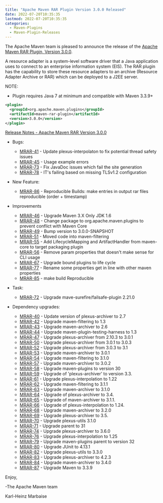 ```yaml
---
title: "Apache Maven RAR Plugin Version 3.0.0 Released"
date: 2022-07-20T10:35:35
lastmod: 2022-07-20T10:35:35
categories:
  - Maven-Plugins
  - Maven-Plugin-Releases
---
```

The Apache Maven team is pleased to announce the release of the 
[Apache Maven RAR Plugin, Version 3.0.0](http://maven.apache.org/plugins/maven-rar-plugin).

A resource adapter is a system-level software driver that a Java application
uses to connect to an enterprise information system (EIS). The RAR plugin has
the capability to store these resource adapters to an archive (Resource Adapter
Archive or RAR) which can be deployed to a J2EE server.

NOTE:
  * Plugin requires Java 7 at minimum and compatible with Maven 3.3.9+
   
```xml
<plugin>
  <groupId>org.apache.maven.plugins</groupId>
  <artifactId>maven-rar-plugin</artifactId>
  <version>3.0.0</version>
</plugin>
```

[Release Notes - Apache Maven RAR Version 3.0.0](https://issues.apache.org/jira/secure/ReleaseNote.jspa?projectId=12317823&version=12334163)


* Bugs:
 
  * [MRAR-41](https://issues.apache.org/jira/browse/MRAR-41) - Update plexus-interpolaton to fix potential thread safety issues
  * [MRAR-45](https://issues.apache.org/jira/browse/MRAR-45) - Usage example errors
  * [MRAR-73](https://issues.apache.org/jira/browse/MRAR-73) - Fix JavaDoc issues which fail the site generation
  * [MRAR-78](https://issues.apache.org/jira/browse/MRAR-78) - IT's failing based on missing TLSv1.2 configuration

* New Feature:
 
  * [MRAR-86](https://issues.apache.org/jira/browse/MRAR-86) -  Reproducible Builds: make entries in output rar files reproducible (order + timestamp)

* Improvements
   
  * [MRAR-46](https://issues.apache.org/jira/browse/MRAR-46) - Upgrade Maven 3.X Only JDK 1.6
  * [MRAR-48](https://issues.apache.org/jira/browse/MRAR-48) - Change package to org.apache.maven.plugins to prevent conflict with Maven Core
  * [MRAR-49](https://issues.apache.org/jira/browse/MRAR-49) - Bump version to 3.0.0-SNAPSHOT
  * [MRAR-51](https://issues.apache.org/jira/browse/MRAR-51) - Moved code into maven-filtering
  * [MRAR-55](https://issues.apache.org/jira/browse/MRAR-55) - Add LifecycleMapping and ArtifactHandler from maven-core to target packaging plugin
  * [MRAR-56](https://issues.apache.org/jira/browse/MRAR-56) - Remove param properties that doesn't make sense for CLI usage
  * [MRAR-67](https://issues.apache.org/jira/browse/MRAR-67) - Upgrade bound plugins to life cycle
  * [MRAR-77](https://issues.apache.org/jira/browse/MRAR-77) - Rename some properties get in line with other maven properties
  * [MRAR-85](https://issues.apache.org/jira/browse/MRAR-85) - make build Reproducible
   
* Task:
 
  * [MRAR-72](https://issues.apache.org/jira/browse/MRAR-72) - Upgrade mave-surefire/failsafe-plugin 2.21.0

* Dependency upgrades:

  * [MRAR-40](https://issues.apache.org/jira/browse/MRAR-40) - Update version of plexus-archiver to 2.7
  * [MRAR-42](https://issues.apache.org/jira/browse/MRAR-42) - Upgrade maven-filtering to 1.3
  * [MRAR-43](https://issues.apache.org/jira/browse/MRAR-43) - Upgrade maven-archiver to 2.6
  * [MRAR-44](https://issues.apache.org/jira/browse/MRAR-44) - Upgrade maven-plugin-testing-harness to 1.3
  * [MRAR-47](https://issues.apache.org/jira/browse/MRAR-47) - Upgrade plexus-archiver from 2.10.3 to 3.0.1
  * [MRAR-50](https://issues.apache.org/jira/browse/MRAR-50) - Upgrade plexus-archiver from 3.0.1 to 3.0.3
  * [MRAR-52](https://issues.apache.org/jira/browse/MRAR-52) - Upgrade plexus-archiver from 3.0.3 to 3.1
  * [MRAR-53](https://issues.apache.org/jira/browse/MRAR-53) - Upgrade maven-archiver to 3.0.1
  * [MRAR-54](https://issues.apache.org/jira/browse/MRAR-54) - Upgrade maven-filtering to 3.1.0
  * [MRAR-57](https://issues.apache.org/jira/browse/MRAR-57) - Upgrade maven-archiver to 3.0.2
  * [MRAR-58](https://issues.apache.org/jira/browse/MRAR-58) - Upgrade maven-plugins to version 30
  * [MRAR-59](https://issues.apache.org/jira/browse/MRAR-59) - Upgrade of 'plexus-archiver' to version 3.3.
  * [MRAR-61](https://issues.apache.org/jira/browse/MRAR-61) - Upgrade plexus-interpolation to 1.22
  * [MRAR-62](https://issues.apache.org/jira/browse/MRAR-62) - Upgrade maven-filtering to 3.1.1
  * [MRAR-63](https://issues.apache.org/jira/browse/MRAR-63) - Upgrade maven-archiver to 3.1.0
  * [MRAR-64](https://issues.apache.org/jira/browse/MRAR-64) - Upgrade of plexus-archiver to 3.4.
  * [MRAR-65](https://issues.apache.org/jira/browse/MRAR-65) - Upgrade of maven-archiver to 3.1.1.
  * [MRAR-66](https://issues.apache.org/jira/browse/MRAR-66) - Upgrade of plexus-interpolation to 1.24.
  * [MRAR-68](https://issues.apache.org/jira/browse/MRAR-68) - Upgrade maven-archiver to 3.2.0
  * [MRAR-69](https://issues.apache.org/jira/browse/MRAR-69) - Upgrade plexus-archiver to 3.5.
  * [MRAR-70](https://issues.apache.org/jira/browse/MRAR-70) - Upgrade plexus-utils 3.1.0
  * [MRAR-71](https://issues.apache.org/jira/browse/MRAR-71) - Upgrade parent to 31
  * [MRAR-74](https://issues.apache.org/jira/browse/MRAR-74) - Upgrade plexus-archiver to 3.6.0
  * [MRAR-76](https://issues.apache.org/jira/browse/MRAR-76) - Upgrade plexus-interpolation to 1.25
  * [MRAR-79](https://issues.apache.org/jira/browse/MRAR-79) - Upgrade maven-plugins parent to version 32
  * [MRAR-80](https://issues.apache.org/jira/browse/MRAR-80) - Upgrade JUnit to 4.13.1
  * [MRAR-82](https://issues.apache.org/jira/browse/MRAR-82) - Upgrade plexus-utils to 3.3.0
  * [MRAR-83](https://issues.apache.org/jira/browse/MRAR-83) - Upgrade plexus-archiver to 4.2.3
  * [MRAR-84](https://issues.apache.org/jira/browse/MRAR-84) - Upgrade maven-archiver to 3.4.0
  * [MRAR-87](https://issues.apache.org/jira/browse/MRAR-87) - Upgrade Maven to 3.3.9

Enjoy,
  
-The Apache Maven team

Karl-Heinz Marbaise
